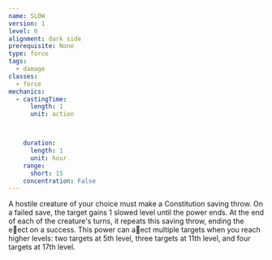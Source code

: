 ```yaml
---
name: SLOW
version: 1
level: 0
alignment: dark side
prerequisite: None
type: force
tags:
  - damage
classes:
  - force
mechanics:
  - castingTime:
      length: 1
      unit: action



    duration:
      length: 1
      unit: hour
    range:
      short: 15
    concentration: False
---
```

A hostile creature of your choice must make a
Constitution saving throw. On a failed save, the target
gains 1 slowed level until the power ends. At the end of
each of the creature's turns, it repeats this saving
throw, ending the e􀃠ect on a success.
This power can a􀃠ect multiple targets when you
reach higher levels: two targets at 5th level, three
targets at 11th level, and four targets at 17th level.

    